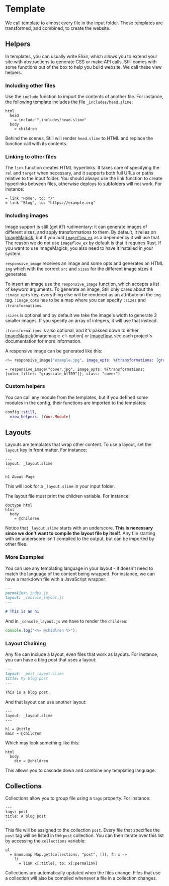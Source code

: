 # Template

We call template to almost every file in the input folder. These templates
are transformed, and combined, to create the website.

## Helpers

In templates, you can usually write Elixir, which allows you to extend
your site with abstractions to generate CSS or make API calls. Still comes
with some functions out of the box to help you build website. We call
these view helpers.

### Including other files

Use the `include` function to import the contents of another file. For
instance, the following template includes the file `_includes/head.slime`:

```slim
html
  head
    = include "_includes/head.slime"
  body
    = children
```

Behind the scenes, Still will render `head.slime` to HTML and replace the
function call with its contents.

### Linking to other files

The `link` function creates HTML hyperlinks. It takes care of specifying
the `rel` and `target` when necessary, and it supports both full URLs or
paths relative to the input folder. You should always use the link
function to create hyperlinks between files, otherwise deploys to
subfolders will not work. For instance:

```slim
= link "Home", to: "/"
= link "Blog", to: "https://example.org"
```

### Including images

Image support is still (get it?) rudimentary: it can generate images of
different sizes, and apply transformations to them. By default, it relies
on [ImageMagick][imagemagick], but if you add [`imageflow_ex`][imageflow]
as a dependency it will use that. The reason we do not use `imageflow_ex`
by default is that it requires Rust. If you want to use ImageMagick, you
also need to have it installed in your system.

`responsive_image` receives an image and some opts and generates an HTML
`img` which with the correct `src` and `sizes` for the different image
sizes it generates.

To insert an image use the `responsive_image` function, which accepts
a list of keyword arguments. To generate an image, Still only cares about the
`:image_opts` key, everything else will be rendered as an attribute on the
`img` tag. `:image_opts` has to be a map where you can specify `:sizes`
and `:transformations`.

`:sizes` is optional and by default we take the image's width to generate
3 smaller images. If you specify an array of integers, it will use that
instead.

`:transformations` is also optional, and it's passed down to either
[ImageMagick](imagemagic-cli-option] or [Imageflow][imageflow-docs], see
each project's documentation for more information.

A responsive image can be generated like this:

```eex
<%= responsive_image("example.jpg", image_opts: %{transformations: [grayscale: "Rec709Luma"]}) %>
```

```slime
= responsive_image("cover.jpg", image_opts: %{transformations: [color_filter: "grayscale_bt709"]}, class: "cover")
```

[imagemagick]: https://imagemagick.org/
[imageflow]: https://github.com/imazen/imageflow
[imagemagic-cli-option]: https://imagemagick.org/script/command-line-options.php
[imageflow-docs]: https://docs.imageflow.io/

### Custom helpers

You can call any module from the templates, but if you defined some modules in the config, their functions are imported to the templates:

```elixir
config :still,
  view_helpers: [Your.Module]
```

## Layouts

Layouts are templates that wrap other content. To use a layout, set the
`layout` key in front matter. For instance:

```slime
---
layout: _layout.slime
---

h1 About Page
```

This will look for a `_layout.slime` in your input folder.

The layout file must print the children variable. For instance:

```slime
doctype html
html
  body
    = @children
```

Notice that `_layout.slime` starts with an underscore. **This is necessary
since we don't want to compile the layout file by itself**. Any file
starting with an underscore isn't compiled to the output, but can be
imported by other files.

### More Examples

You can use any templating language in your layout - it doesn't need to
match the language of the content being wrapped. For instance, we can have
a markdown file with a JavaScript wrapper:

```markdown
---
permalink: index.js
layout: _console_layout.js
---

# This is an h1
```

And in `_console_layout.js` we have to render the `children`:

```js
console.log("<%= @chidlren %>");
```

### Layout Chaining

Any file can include a layout, even files that work as layouts. For
instance, you can have a blog post that uses a layout:

```md
---
layout: _post_layout.slime
title: My blog post
---

This is a blog post.
```

And that layout can use another layout:

```slime
---
layout: _layout.slime
---

h1 = @title
main = @children
```

Which may look something like this:

```slime
html
  body
    div = @children
```

This allows you to cascade down and combine any templating language.

## Collections

Collections allow you to group file using a `tags` property. For instance:

```
---
tags: post
title: A blog post
---
```

This file will be assigned to the collection `post`. Every file that
specifies the `post` tag will be listed in the `post` collection. You can
then iterate over this list by accessing the `collections` variable:

```slime
ul
  = Enum.map Map.get(collections, "post", []), fn x ->
    li
      = link x[:title], to: x[:permalink]
```

Collections are automatically updated when the files change. Files that
use a collection will also be compiled whenever a file in a collection
changes.
